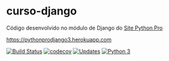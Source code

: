 # curso-django
Código desenvolvido no módulo de Django do [Site Python Pro](www.python.pro.br)

https://pythonprodjango3.herokuapp.com

[![Build Status](https://app.travis-ci.com/leandropinheiroalves/curso-django.svg?branch=main)](https://app.travis-ci.com/leandropinheiroalves/curso-django)
[![codecov](https://codecov.io/gh/leandropinheiroalves/curso-django/branch/main/graph/badge.svg?token=5ZN53U6KVU)](https://codecov.io/gh/leandropinheiroalves/curso-django)
[![Updates](https://pyup.io/repos/github/leandropinheiroalves/curso-django/shield.svg)](https://pyup.io/repos/github/leandropinheiroalves/curso-django/)
[![Python 3](https://pyup.io/repos/github/leandropinheiroalves/curso-django/python-3-shield.svg)](https://pyup.io/repos/github/leandropinheiroalves/curso-django/)
